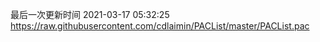 最后一次更新时间 2021-03-17 05:32:25
https://raw.githubusercontent.com/cdlaimin/PACList/master/PACList.pac

